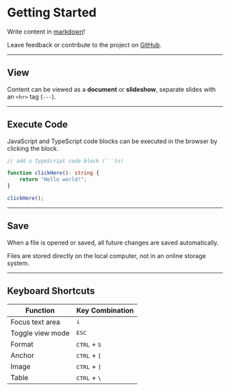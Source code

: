 # Getting Started

Write content in <a href="https://www.markdownguide.org/cheat-sheet/#basic-syntax" target="_blank">markdown</a>!

Leave feedback or contribute to the project on <a href="https://github.com/rossrobino/typo" target="_blank">GitHub</a>.

---

## View

Content can be viewed as a **document** or **slideshow**, separate slides with an `<hr>` tag (`---`).

---

## Execute Code

JavaScript and TypeScript code blocks can be executed in the browser by clicking the block.

````ts
// add a TypeScript code block (```ts)

function clickHere(): string {
	return "Hello world!";
}

clickHere();
````

---

## Save

When a file is opened or saved, all future changes are saved automatically.

Files are stored directly on the local computer, not in an online storage system.

---

## Keyboard Shortcuts

| Function         | Key Combination                 |
| ---------------- | ------------------------------- |
| Focus text area  | <kbd>i</kbd>                    |
| Toggle view mode | <kbd>ESC</kbd>                  |
| Format           | <kbd>CTRL</kbd> + <kbd>S</kbd>  |
| Anchor           | <kbd>CTRL</kbd> + <kbd>\[</kbd> |
| Image            | <kbd>CTRL</kbd> + <kbd>\]</kbd> |
| Table            | <kbd>CTRL</kbd> + <kbd>\\</kbd> |
